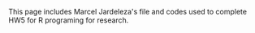 This page includes Marcel Jardeleza's file and codes used to complete HW5 for R programing for research.